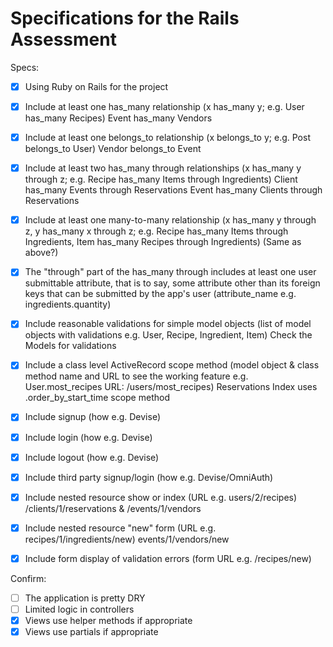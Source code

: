 # Specifications for the Rails Assessment

Specs:
- [x] Using Ruby on Rails for the project
- [x] Include at least one has_many relationship (x has_many y; e.g. User has_many Recipes) 
    Event has_many Vendors

- [x] Include at least one belongs_to relationship (x belongs_to y; e.g. Post belongs_to User)
    Vendor belongs_to Event

- [x] Include at least two has_many through relationships (x has_many y through z; e.g. Recipe has_many Items through Ingredients)
    Client has_many Events through Reservations
    Event has_many Clients through Reservations

- [x] Include at least one many-to-many relationship (x has_many y through z, y has_many x through z; e.g. Recipe has_many Items through Ingredients, Item has_many Recipes through Ingredients)
    (Same as above?)

- [x] The "through" part of the has_many through includes at least one user submittable attribute, that is to say, some attribute other than its foreign keys that can be submitted by the app's user (attribute_name e.g. ingredients.quantity)

- [x] Include reasonable validations for simple model objects (list of model objects with validations e.g. User, Recipe, Ingredient, Item)
    Check the Models for validations

- [x] Include a class level ActiveRecord scope method (model object & class method name and URL to see the working feature e.g. User.most_recipes URL: /users/most_recipes)
    Reservations Index uses .order_by_start_time scope method

- [x] Include signup (how e.g. Devise)

- [x] Include login (how e.g. Devise)

- [x] Include logout (how e.g. Devise)

- [x] Include third party signup/login (how e.g. Devise/OmniAuth)

- [x] Include nested resource show or index (URL e.g. users/2/recipes)
    /clients/1/reservations & /events/1/vendors

- [X] Include nested resource "new" form (URL e.g. recipes/1/ingredients/new)
    events/1/vendors/new

- [x] Include form display of validation errors (form URL e.g. /recipes/new)

Confirm:
- [ ] The application is pretty DRY
- [ ] Limited logic in controllers
- [x] Views use helper methods if appropriate
- [x] Views use partials if appropriate
